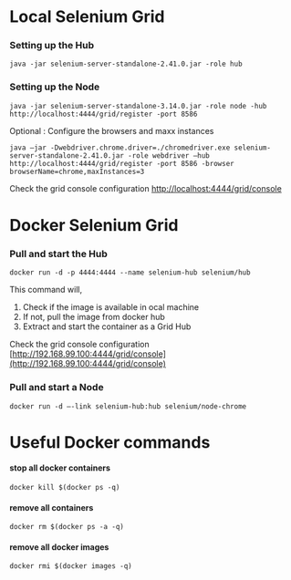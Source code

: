 # Local Selenium Grid
### Setting up the Hub
```
java -jar selenium-server-standalone-2.41.0.jar -role hub
```
### Setting up the Node
```
java -jar selenium-server-standalone-3.14.0.jar -role node -hub http://localhost:4444/grid/register -port 8586
```
Optional : Configure the browsers and maxx instances
```
java –jar -Dwebdriver.chrome.driver=./chromedriver.exe selenium-server-standalone-2.41.0.jar -role webdriver –hub http://localhost:4444/grid/register -port 8586 -browser browserName=chrome,maxInstances=3
```
Check the grid console configuration
[http://localhost:4444/grid/console](http://localhost:4444/grid/console)

# Docker Selenium Grid
### Pull and start the Hub
```
docker run -d -p 4444:4444 --name selenium-hub selenium/hub
```
This command will,
1. Check if the image is available in ocal machine
2. If not, pull the image from docker hub
3. Extract and start the container as a Grid Hub

Check the grid console configuration
[http://192.168.99.100:4444/grid/console](http://192.168.99.100:4444/grid/console)

### Pull and start a Node
```
docker run -d –-link selenium-hub:hub selenium/node-chrome
```

# Useful Docker commands
#### stop all docker containers
```
docker kill $(docker ps -q)
```
#### remove all containers
```
docker rm $(docker ps -a -q)
```

#### remove all docker images
```
docker rmi $(docker images -q)
```


